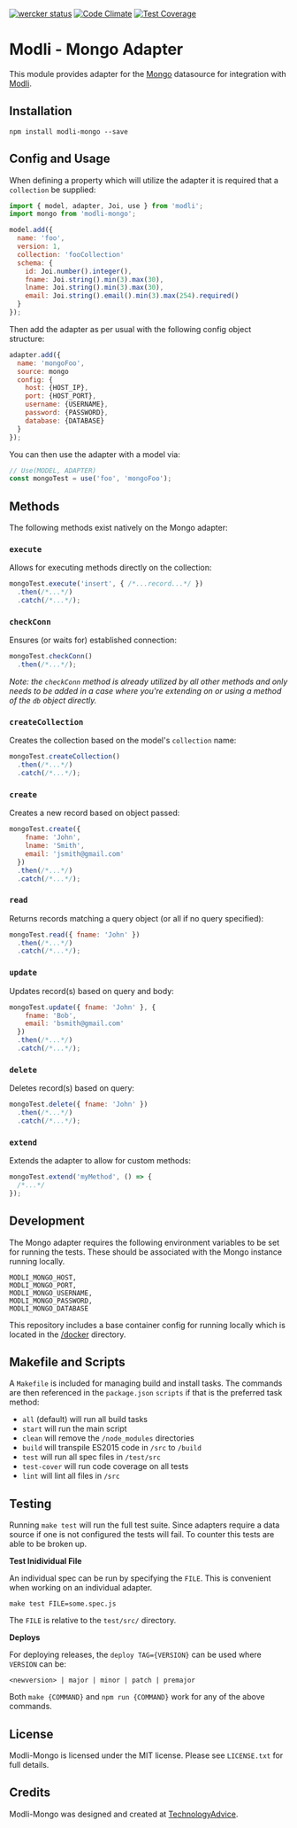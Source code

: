[![wercker status](https://app.wercker.com/status/965720bdeb6427fcccf0323da755240b/s/master "wercker status")](https://app.wercker.com/project/bykey/965720bdeb6427fcccf0323da755240b)
[![Code Climate](https://codeclimate.com/github/node-modli/modli-mongo/badges/gpa.svg)](https://codeclimate.com/github/node-modli/modli-mongo)
[![Test Coverage](https://codeclimate.com/github/node-modli/modli-mongo/badges/coverage.svg)](https://codeclimate.com/github/node-modli/modli-mongo/coverage)

# Modli - Mongo Adapter

This module provides adapter for the [Mongo](https://www.mongodb.com)
datasource for integration with [Modli](https://github.com/node-modli).

## Installation

```
npm install modli-mongo --save
```

## Config and Usage

When defining a property which will utilize the adapter it is required that a
`collection` be supplied:

```javascript
import { model, adapter, Joi, use } from 'modli';
import mongo from 'modli-mongo';

model.add({
  name: 'foo',
  version: 1,
  collection: 'fooCollection'
  schema: {
    id: Joi.number().integer(),
    fname: Joi.string().min(3).max(30),
    lname: Joi.string().min(3).max(30),
    email: Joi.string().email().min(3).max(254).required()
  }
});
```

Then add the adapter as per usual with the following config object structure:

```javascript
adapter.add({
  name: 'mongoFoo',
  source: mongo
  config: {
    host: {HOST_IP},
    port: {HOST_PORT},
    username: {USERNAME},
    password: {PASSWORD},
    database: {DATABASE}
  }
});
```

You can then use the adapter with a model via:

```javascript
// Use(MODEL, ADAPTER)
const mongoTest = use('foo', 'mongoFoo');
```

## Methods

The following methods exist natively on the Mongo adapter:

### `execute`

Allows for executing methods directly on the collection:

```javascript
mongoTest.execute('insert', { /*...record...*/ })
  .then(/*...*/)
  .catch(/*...*/);
```

### `checkConn`

Ensures (or waits for) established connection:

```javascript
mongoTest.checkConn()
  .then(/*...*/);
```

*Note: the `checkConn` method is already utilized by all other methods
and only needs to be added in a case where you're extending
on or using a method of the `db` object directly.*

### `createCollection`

Creates the collection based on the model's `collection` name:

```javascript
mongoTest.createCollection()
  .then(/*...*/)
  .catch(/*...*/);
```

### `create`

Creates a new record based on object passed:

```javascript
mongoTest.create({
    fname: 'John',
    lname: 'Smith',
    email: 'jsmith@gmail.com'
  })
  .then(/*...*/)
  .catch(/*...*/);
```

### `read`

Returns records matching a query object (or all if no query specified):

```javascript
mongoTest.read({ fname: 'John' })
  .then(/*...*/)
  .catch(/*...*/);
```

### `update`

Updates record(s) based on query and body:

```javascript
mongoTest.update({ fname: 'John' }, {
    fname: 'Bob',
    email: 'bsmith@gmail.com'
  })
  .then(/*...*/)
  .catch(/*...*/);
```

### `delete`

Deletes record(s) based on query:

```javascript
mongoTest.delete({ fname: 'John' })
  .then(/*...*/)
  .catch(/*...*/);
```

### `extend`

Extends the adapter to allow for custom methods:

```javascript
mongoTest.extend('myMethod', () => {
  /*...*/
});
```

## Development

The Mongo adapter requires the following environment variables to be set for
running the tests. These should be associated with the Mongo instance running
locally.

```
MODLI_MONGO_HOST,
MODLI_MONGO_PORT,
MODLI_MONGO_USERNAME,
MODLI_MONGO_PASSWORD,
MODLI_MONGO_DATABASE
```

This repository includes a base container config for running locally which is
located in the [/docker](/docker) directory.

## Makefile and Scripts

A `Makefile` is included for managing build and install tasks. The commands are
then referenced in the `package.json` `scripts` if that is the preferred
task method:

* `all` (default) will run all build tasks
* `start` will run the main script
* `clean` will remove the `/node_modules` directories
* `build` will transpile ES2015 code in `/src` to `/build`
* `test` will run all spec files in `/test/src`
* `test-cover` will run code coverage on all tests
* `lint` will lint all files in `/src`

## Testing

Running `make test` will run the full test suite. Since adapters require a data
source if one is not configured the tests will fail. To counter this tests are
able to be broken up.

**Test Inidividual File**

An individual spec can be run by specifying the `FILE`. This is convenient when
working on an individual adapter.

```
make test FILE=some.spec.js
```

The `FILE` is relative to the `test/src/` directory.

**Deploys**

For deploying releases, the `deploy TAG={VERSION}` can be used where `VERSION` can be:

```
<newversion> | major | minor | patch | premajor
```

Both `make {COMMAND}` and `npm run {COMMAND}` work for any of the above commands.

## License

Modli-Mongo is licensed under the MIT license. Please see `LICENSE.txt` for full details.

## Credits

Modli-Mongo was designed and created at [TechnologyAdvice](http://www.technologyadvice.com).